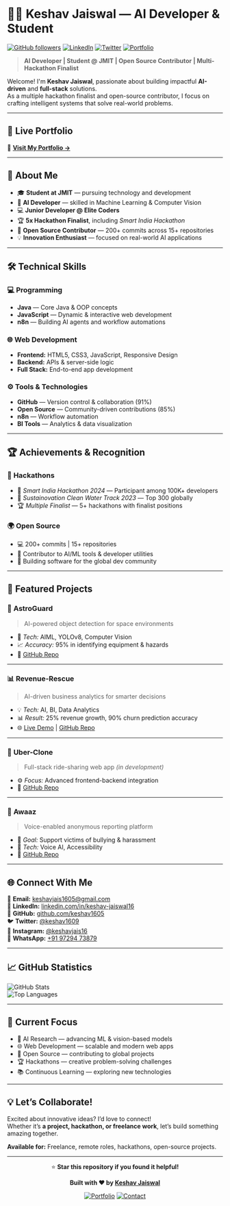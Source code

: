 # 👨‍💻 **Keshav Jaiswal — AI Developer & Student**

[![GitHub followers](https://img.shields.io/github/followers/keshav1605?style=social)](https://github.com/keshav1605)
[![LinkedIn](https://img.shields.io/badge/LinkedIn-keshav--jaiswal16-blue?style=flat&logo=linkedin)](https://linkedin.com/in/keshav-jaiswal16)
[![Twitter](https://img.shields.io/badge/Twitter-@keshav1609-blue?style=flat&logo=twitter)](https://twitter.com/keshav1609)
[![Portfolio](https://img.shields.io/badge/Portfolio-Live-brightgreen?style=flat&logo=github)](https://keshav1605.github.io/Portfolio)

> **AI Developer | Student @ JMIT | Open Source Contributor | Multi-Hackathon Finalist**

Welcome! I'm **Keshav Jaiswal**, passionate about building impactful **AI-driven** and **full-stack** solutions.  
As a multiple hackathon finalist and open-source contributor, I focus on crafting intelligent systems that solve real-world problems.

---

## 🚀 **Live Portfolio**

🎨 **[Visit My Portfolio →](https://keshav1605.github.io/Portfolio)**

---

## 🎯 **About Me**

- 🎓 **Student at JMIT** — pursuing technology and development  
- 🤖 **AI Developer** — skilled in Machine Learning & Computer Vision  
- 💻 **Junior Developer @ Elite Coders**  
- 🏆 **5x Hackathon Finalist**, including *Smart India Hackathon*  
- 🌱 **Open Source Contributor** — 200+ commits across 15+ repositories  
- 💡 **Innovation Enthusiast** — focused on real-world AI applications  

---

## 🛠️ **Technical Skills**

### 💻 **Programming**
- **Java** — Core Java & OOP concepts  
- **JavaScript** — Dynamic & interactive web development  
- **n8n** — Building AI agents and workflow automations  

### 🌐 **Web Development**
- **Frontend:** HTML5, CSS3, JavaScript, Responsive Design  
- **Backend:** APIs & server-side logic  
- **Full Stack:** End-to-end app development  

### ⚙️ **Tools & Technologies**
- **GitHub** — Version control & collaboration (91%)  
- **Open Source** — Community-driven contributions (85%)  
- **n8n** — Workflow automation  
- **BI Tools** — Analytics & data visualization  

---

## 🏆 **Achievements & Recognition**

### 🎯 **Hackathons**
- 🥇 *Smart India Hackathon 2024* — Participant among 100K+ developers  
- 🧠 *Sustainovation Clean Water Track 2023* — Top 300 globally  
- 🏆 *Multiple Finalist* — 5+ hackathons with finalist positions  

### 🌍 **Open Source**
- 💻 200+ commits | 15+ repositories  
- 🌟 Contributor to AI/ML tools & developer utilities  
- 🤝 Building software for the global dev community  

---

## 💼 **Featured Projects**

### 🔬 **AstroGuard**
> AI-powered object detection for space environments  
- 🧠 *Tech:* AIML, YOLOv8, Computer Vision  
- 📈 *Accuracy:* 95% in identifying equipment & hazards  
- 🔗 [GitHub Repo](https://github.com/Keshav1605/AstroGuard)

---

### 📊 **Revenue-Rescue**
> AI-driven business analytics for smarter decisions  
- 💡 *Tech:* AI, BI, Data Analytics  
- 📊 *Result:* 25% revenue growth, 90% churn prediction accuracy  
- 🌐 [Live Demo](https://Revenue-rescue.vercel.app) | [GitHub Repo](https://github.com/Keshav1605/Revenue-Rescue)

---

### 🚗 **Uber-Clone**
> Full-stack ride-sharing web app *(in development)*  
- ⚙️ *Focus:* Advanced frontend-backend integration  
- 🔗 [GitHub Repo](https://github.com/Keshav1605/Uber-Clone)

---

### 🎤 **Awaaz**
> Voice-enabled anonymous reporting platform  
- 🎯 *Goal:* Support victims of bullying & harassment  
- 💬 *Tech:* Voice AI, Accessibility  
- 🔗 [GitHub Repo](https://github.com/Keshav1605/Awaaz)

---

## 🌐 **Connect With Me**

📧 **Email:** [keshavjais1605@gmail.com](mailto:keshavjais1605@gmail.com)  
💼 **LinkedIn:** [linkedin.com/in/keshav-jaiswal16](https://linkedin.com/in/keshav-jaiswal16)  
🐙 **GitHub:** [github.com/keshav1605](https://github.com/keshav1605)  
🐦 **Twitter:** [@keshav1609](https://twitter.com/keshav1609)  
📱 **Instagram:** [@keshavjais16](https://instagram.com/keshavjais16)  
💬 **WhatsApp:** [+91 97294 73879](https://wa.me/+919729473879)

---

## 📈 **GitHub Statistics**

![GitHub Stats](https://github-readme-stats.vercel.app/api?username=keshav1605&show_icons=true&theme=radical&hide_border=true)  
![Top Languages](https://github-readme-stats.vercel.app/api/top-langs/?username=keshav1605&layout=compact&theme=radical&hide_border=true)

---

## 🎯 **Current Focus**

- 🔬 AI Research — advancing ML & vision-based models  
- 🌐 Web Development — scalable and modern web apps  
- 🤝 Open Source — contributing to global projects  
- 🏆 Hackathons — creative problem-solving challenges  
- 📚 Continuous Learning — exploring new technologies  

---

## 💡 **Let’s Collaborate!**

Excited about innovative ideas? I’d love to connect!  
Whether it’s **a project, hackathon, or freelance work**, let’s build something amazing together.

**Available for:** Freelance, remote roles, hackathons, open-source projects.

---

<div align="center">

⭐ **Star this repository if you found it helpful!**

**Built with ❤️ by [Keshav Jaiswal](https://keshav1605.github.io/Portfolio)**  

[![Portfolio](https://img.shields.io/badge/🌐-Portfolio-brightgreen?style=for-the-badge)](https://keshav1605.github.io/Portfolio)
[![Contact](https://img.shields.io/badge/📧-Contact%20Me-blue?style=for-the-badge)](mailto:keshavjais1605@gmail.com)

</div>
